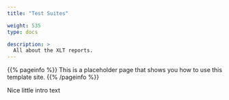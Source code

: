 ```yaml
---
title: "Test Suites"

weight: 535
type: docs

description: >
  All about the XLT reports.
---
```


{{% pageinfo %}}
This is a placeholder page that shows you how to use this template site.
{{% /pageinfo %}}

Nice little intro text

